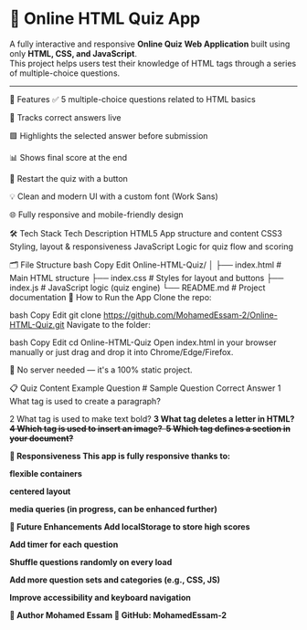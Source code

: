 # 🧠 Online HTML Quiz App

A fully interactive and responsive **Online Quiz Web Application** built using only **HTML, CSS, and JavaScript**.  
This project helps users test their knowledge of HTML tags through a series of multiple-choice questions.

---

🎯 Features
✅ 5 multiple-choice questions related to HTML basics

🧠 Tracks correct answers live

🟩 Highlights the selected answer before submission

📊 Shows final score at the end

🔁 Restart the quiz with a button

💡 Clean and modern UI with a custom font (Work Sans)

🌐 Fully responsive and mobile-friendly design

🛠️ Tech Stack
Tech	Description
HTML5	App structure and content
CSS3	Styling, layout & responsiveness
JavaScript	Logic for quiz flow and scoring

🗂️ File Structure
bash
Copy
Edit
Online-HTML-Quiz/
│
├── index.html         # Main HTML structure
├── index.css          # Styles for layout and buttons
├── index.js           # JavaScript logic (quiz engine)
└── README.md          # Project documentation
🚀 How to Run the App
Clone the repo:

bash
Copy
Edit
git clone https://github.com/MohamedEssam-2/Online-HTML-Quiz.git
Navigate to the folder:

bash
Copy
Edit
cd Online-HTML-Quiz
Open index.html in your browser manually
or just drag and drop it into Chrome/Edge/Firefox.

📌 No server needed — it's a 100% static project.

📋 Quiz Content Example
Question #	Sample Question	Correct Answer
1	What tag is used to create a paragraph?	<p>
2	What tag is used to make text bold?	<b>
3	What tag deletes a letter in HTML?	<del>
4	Which tag is used to insert an image?	<img>
5	Which tag defines a section in your document?	<div>

📱 Responsiveness
This app is fully responsive thanks to:

flexible containers

centered layout

media queries (in progress, can be enhanced further)

📌 Future Enhancements
 Add localStorage to store high scores

 Add timer for each question

 Shuffle questions randomly on every load

 Add more question sets and categories (e.g., CSS, JS)

 Improve accessibility and keyboard navigation

🙋 Author
Mohamed Essam
🔗 GitHub: MohamedEssam-2

